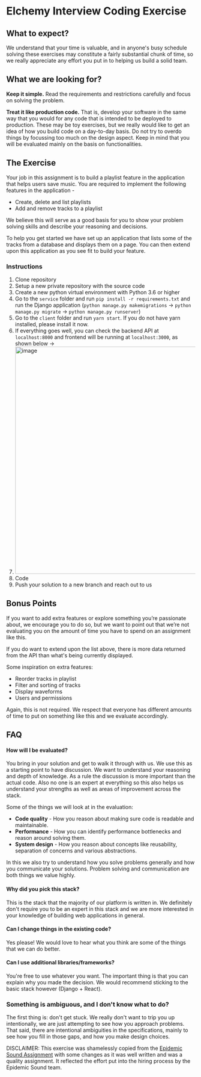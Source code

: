 # Elchemy Interview Coding Exercise

## What to expect?
We understand that your time is valuable, and in anyone's busy schedule solving these exercises may constitute a fairly substantial chunk of time, so we really appreciate any effort you put in to helping us build a solid team.

## What we are looking for?
**Keep it simple.** Read the requirements and restrictions carefully and focus on solving the problem.

**Treat it like production code.** That is, develop your software in the same way that you would for any code that is intended to be deployed to production. These may be toy exercises, but we really would like to get an idea of how you build code on a day-to-day basis. Do not try to overdo things by focussing too much on the design aspect. Keep in mind that you will be evaluated mainly on the basis on functionalities.


## The Exercise
Your job in this assignment is to build a playlist feature in the application that helps users save music. You are required to implement the following features in the application - 
- Create, delete and list playlists
- Add and remove tracks to a playlist

We believe this will serve as a good basis for you to show your problem solving skills and describe your reasoning and decisions.

To help you get started we have set up an application that lists some of the tracks from a database and displays them on a page. You can then extend upon this application as you see fit to build your feature.

### Instructions
1. Clone repository
2. Setup a new private repository with the source code
3. Create a new python virtual environment with Python 3.6 or higher
4. Go to the `service` folder and run `pip install -r requirements.txt` and run the Django application (`python manage.py makemigrations` -> `python manage.py migrate` -> `python manage.py runserver`)
6. Go to the `client` folder and run `yarn start`. If you do not have yarn installed, please install it now.
7. If everything goes well, you can check the backend API at `localhost:8000` and frontend will be running at `localhost:3000`, as shown below ->
8. <img width="604" alt="image" src="https://user-images.githubusercontent.com/16581564/171032745-71b35b23-fe6f-4e5a-bbee-87cd6161f2ec.png">
9. Code
10. Push your solution to a new branch and reach out to us


## Bonus Points
If you want to add extra features or explore something you’re passionate about, we encourage you to do so, but we want to point out that we’re not evaluating you on the amount of time you have to spend on an assignment like this.

If you do want to extend upon the list above, there is more data returned from the API than what's being currently displayed.

Some inspiration on extra features:
- Reorder tracks in playlist
- Filter and sorting of tracks
- Display waveforms
- Users and permissions

Again, this is not required. We respect that everyone has different amounts of time to put on something like this and we evaluate accordingly.


## FAQ
#### How will I be evaluated?
You bring in your solution and get to walk it through with us. We use this as a starting point to have discussion. We want to understand your reasoning and depth of knowledge. As a rule the discussion is more important than the actual code. Also no one is an expert at everything so this also helps us understand your strengths as well as areas of improvement across the stack.

Some of the things we will look at in the evaluation:
- **Code quality** - How you reason about making sure code is readable and maintainable.
- **Performance** - How you can identify performance bottlenecks and reason around solving them.
- **System design** - How you reason about concepts like reusability, separation of concerns and various abstractions.

In this we also try to understand how you solve problems generally and how you communicate your solutions. Problem solving and communication are both things we value highly.

#### Why did you pick this stack?
This is the stack that the majority of our platform is written in. We definitely don't require you to be an expert in this stack and we are more interested in your knowledge of building web applications in general.

#### Can I change things in the existing code?
Yes please! We would love to hear what you think are some of the things that we can do better.

#### Can I use additional libraries/frameworks?
You're free to use whatever you want. The important thing is that you can explain why you made the decision. We would recommend sticking to the basic stack however (Django + React).

### Something is ambiguous, and I don't know what to do?
The first thing is: don't get stuck. We really don't want to trip you up intentionally, we are just attempting to see how you approach problems. That said, there are intentional ambiguities in the specifications, mainly to see how you fill in those gaps, and how you make design choices.

DISCLAIMER: This exercise was shamelessly copied from the [Epidemic Sound Assignment](https://github.com/epidemicsound/fullstack-take-home-assignment) with some changes as it was well written and was a quality assignment. It reflected the effort put into the hiring process by the Epidemic Sound team.
